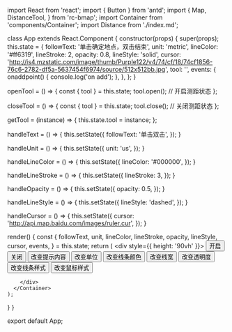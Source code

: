 import React from 'react';
import { Button } from 'antd';
import {
  Map,
  DistanceTool,
} from 'rc-bmap';
import Container from 'components/Container';
import Distance from './index.md';

class App extends React.Component {
  constructor(props) {
    super(props);
    this.state = {
      followText: '单击确定地点，双击结束',
      unit: 'metric',
      lineColor: '#ff6319',
      lineStroke: 2,
      opacity: 0.8,
      lineStyle: 'solid',
      cursor: 'http://is4.mzstatic.com/image/thumb/Purple122/v4/74/cf/18/74cf1856-76c6-2782-df5a-5637454f6974/source/512x512bb.jpg',
      tool: '',
      events: {
        onaddpoint() {
          console.log('on add');
        },
      },
    };
  }

  openTool = () => {
    const { tool } = this.state;
    tool.open(); // 开启测距状态
  };

  closeTool = () => {
    const { tool } = this.state;
    tool.close(); // 关闭测距状态
  };

  getTool = (instance) => {
    this.state.tool = instance;
  };

  handleText = () => {
    this.setState({
      followText: '单击双击',
    });
  }

  handleUnit = () => {
    this.setState({
      unit: 'us',
    });
  }

  handleLineColor = () => {
    this.setState({
      lineColor: '#000000',
    });
  }

  handleLineStroke = () => {
    this.setState({
      lineStroke: 3,
    });
  }

  handleOpacity = () => {
    this.setState({
      opacity: 0.5,
    });
  }

  handleLineStyle = () => {
    this.setState({
      lineStyle: 'dashed',
    });
  }

  handleCursor = () => {
    this.setState({
      cursor: 'http://api.map.baidu.com/images/ruler.cur',
    });
  }

  render() {
    const {
      followText, unit, lineColor, lineStroke, opacity, lineStyle, cursor, events,
    } = this.state;
    return (
      <Container code={Distance}>
        <div style={{ height: '90vh' }}>
          <Map
            ak="dbLUj1nQTvDvKXkov5fhnH5HIE88RUEO"
            scrollWheelZoom
            mapMounted={this.mapMounted}
          >
            <DistanceTool
              followText={followText}
              unit={unit}
              lineColor={lineColor}
              lineStroke={lineStroke}
              opacity={opacity}
              lineStyle={lineStyle}
              cursor={cursor}
              getInstance={this.getTool}
              events={events}
            />
          </Map>
          <Button onClick={this.openTool}>开启</Button>
          <Button onClick={this.closeTool}>关闭</Button>
          <Button onClick={this.handleText}>改变提示内容</Button>
          <Button onClick={this.handleUnit}>改变单位</Button>
          <Button onClick={this.handleLineColor}>改变线条颜色</Button>
          <Button onClick={this.handleLineStroke}>改变线宽</Button>
          <Button onClick={this.handleOpacity}>改变透明度</Button>
          <Button onClick={this.handleLineStyle}>改变线条样式</Button>
          <Button onClick={this.handleCursor}>改变鼠标样式</Button>

        </div>
      </Container>
    );
  }
}

export default App;
